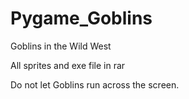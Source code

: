 # Pygame_Goblins
Goblins in the Wild West

All sprites and exe file in rar

Do not let Goblins run across the screen. 
